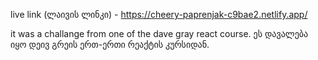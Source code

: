 live link (ლაივის ლინკი) - https://cheery-paprenjak-c9bae2.netlify.app/



it was a challange from one of the dave gray react course. 
ეს დავალება იყო დეივ გრეის ერთ-ერთი რეაქტის კურსიდან. 
